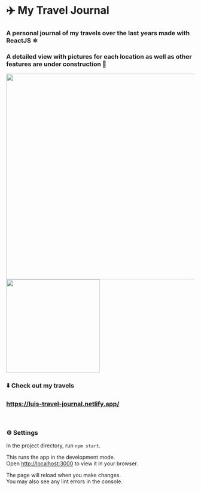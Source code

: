# ✈️ My Travel Journal
### A personal journal of my travels over the last years made with ReactJS ⚛
### A detailed view with pictures for each location as well as other features are under construction 🚧

<p float="left">
  <img src="https://user-images.githubusercontent.com/69304255/210505038-eec8edf9-3a26-4ea3-b692-98741481f1b8.png" width="550" />
  <img src="https://user-images.githubusercontent.com/69304255/210504815-4d133b24-6f95-45ec-b1e8-57e9798295b6.png" width="250" /> 
</p>

### ⬇️ Check out my travels
### https://luis-travel-journal.netlify.app/

<br>

### ⚙️ Settings
In the project directory, run `npm start`.

This runs the app in the development mode.\
Open [http://localhost:3000](http://localhost:3000) to view it in your browser.

The page will reload when you make changes.\
You may also see any lint errors in the console.
